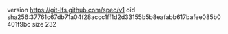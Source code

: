 version https://git-lfs.github.com/spec/v1
oid sha256:37761c67db71a04f28accc1ff1d2d33155b5b8eafabb617bafee085b0401f9bc
size 232

